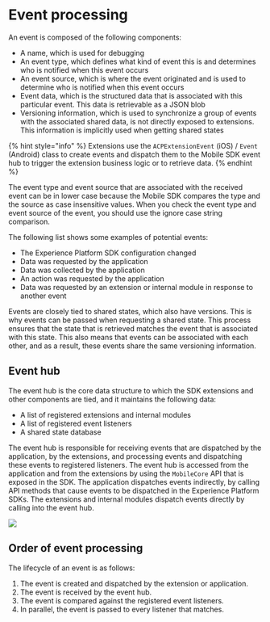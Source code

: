 # Event processing

An event is composed of the following components:

* A name, which is used for debugging
* An event type, which defines what kind of event this is and determines who is notified when this event occurs
* An event source, which is where the event originated and is used to determine who is notified when this event occurs
* Event data, which is the structured data that is associated with this particular event. This data is retrievable as a JSON blob
* Versioning information, which is used to synchronize a group of events with the associated shared data, is not directly exposed to extensions. This information is implicitly used when getting shared states

{% hint style="info" %}
Extensions use the `ACPExtensionEvent` \(iOS\) / `Event` \(Android\) class to create events and dispatch them to the Mobile SDK event hub to trigger the extension business logic or to retrieve data.
{% endhint %}

The event type and event source that are associated with the received event can be in lower case because the Mobile SDK compares the type and the source as case insensitive values. When you check the event type and event source of the event, you should use the ignore case string comparison.

The following list shows some examples of potential events:

* The Experience Platform SDK configuration changed
* Data was requested by the application
* Data was collected by the application
* An action was requested by the application
* Data was requested by an extension or internal module in response to another event

Events are closely tied to shared states, which also have versions. This is why events can be passed when requesting a shared state. This process ensures that the state that is retrieved matches the event that is associated with this state. This also means that events can be associated with each other, and as a result, these events share the same versioning information.

## Event hub

The event hub is the core data structure to which the SDK extensions and other components are tied, and it maintains the following data:

* A list of registered extensions and internal modules
* A list of registered event listeners
* A shared state database

The event hub is responsible for receiving events that are dispatched by the application, by the extensions, and processing events and dispatching these events to registered listeners. The event hub is accessed from the application and from the extensions by using the `MobileCore` API that is exposed in the SDK. The application dispatches events indirectly, by calling API methods that cause events to be dispatched in the Experience Platform SDKs. The extensions and internal modules dispatch events directly by calling into the event hub.

![](../../.gitbook/assets/event-dispatch-flow-1280-6560ee4b-0.png)

## Order of event processing

The lifecycle of an event is as follows:

1. The event is created and dispatched by the extension or application.
2. The event is received by the event hub.
3. The event is compared against the registered event listeners.  
4. In parallel, the event is passed to every listener that matches.

